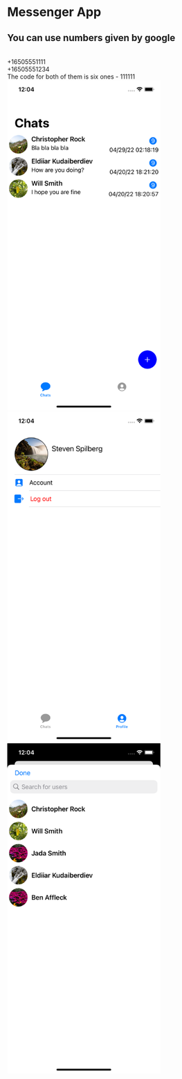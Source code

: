 # Messenger App

<h2>You can use numbers given by google</h2>
<br>
+16505551111
<br>
+16505551234
<br>
The code for both of them is six ones - 111111

<img src="MessengerApp/images/img1.png" width="354" height="760">
<img src="MessengerApp/images/img2.png" width="354" height="760">
<img src="MessengerApp/images/img3.png" width="354" height="760">
